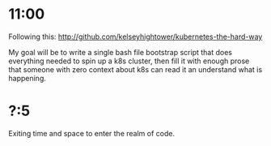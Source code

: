 # 11:00
Following this:
http://github.com/kelseyhightower/kubernetes-the-hard-way  

My goal will be to write a single bash file bootstrap script that does
everything needed to spin up a k8s cluster, then fill it with enough prose
that someone with zero context about k8s can read it an understand what is
happening.

# ?$:$5
Exiting time and space to enter the realm of code.
